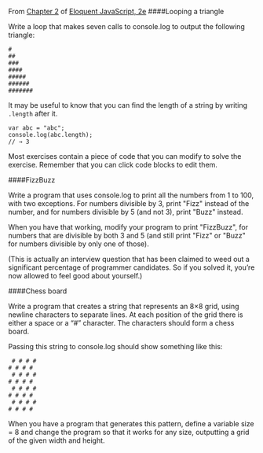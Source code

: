 From [Chapter 2](http://eloquentjavascript.net/02_program_structure.html) of [Eloquent JavaScript, 2e](http://eloquentjavascript.net/)
####Looping a triangle

Write a loop that makes seven calls to console.log to output the following triangle:

    #
    ##
    ###
    ####
    #####
    ######
    #######
It may be useful to know that you can find the length of a string by writing `.length` after it.

    var abc = "abc";
    console.log(abc.length);
    // → 3
    
Most exercises contain a piece of code that you can modify to solve the exercise. Remember that you can click code blocks to edit them.

####FizzBuzz

Write a program that uses console.log to print all the numbers from 1 to 100, with two exceptions. For numbers divisible by 3, print "Fizz" instead of the number, and for numbers divisible by 5 (and not 3), print "Buzz" instead.

When you have that working, modify your program to print "FizzBuzz", for numbers that are divisible by both 3 and 5 (and still print "Fizz" or "Buzz" for numbers divisible by only one of those).

(This is actually an interview question that has been claimed to weed out a significant percentage of programmer candidates. So if you solved it, you’re now allowed to feel good about yourself.)

####Chess board

Write a program that creates a string that represents an 8×8 grid, using newline characters to separate lines. At each position of the grid there is either a space or a “#” character. The characters should form a chess board.

Passing this string to console.log should show something like this:

     # # # #
    # # # #
     # # # #
    # # # #
     # # # #
    # # # #
     # # # #
    # # # #
When you have a program that generates this pattern, define a variable size = 8 and change the program so that it works for any size, outputting a grid of the given width and height.

